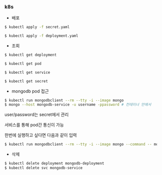### k8s

* 배포

```bash
$ kubectl apply -f secret.yaml

$ kubectl apply -f deployment.yaml
```

* 조회

```bash
$ kubectl get deployment

$ kubectl get pod

$ kubectl get service

$ kubectl get secret

```

* mongodb pod 접근

```bash
$ kubectl run mongodbclient --rm --tty -i --image mongo 
$ mongo --host mongodb-service -u username -ppassword # 컨테이너 안에서
```

user/password는 secret에서 관리

서비스를 통해 pod간 통신이 가능

한번에 실행하고 싶다면 다음과 같이 입력

```bash
$ kubectl run mongodbclient --rm --tty -i --image mongo --command -- mongo --host mongodb-service -u username -ppassword
```


* 삭제

```bash
$ kubectl delete deployment mongodb-deployment
$ kubectl delete svc mongodb-service
```